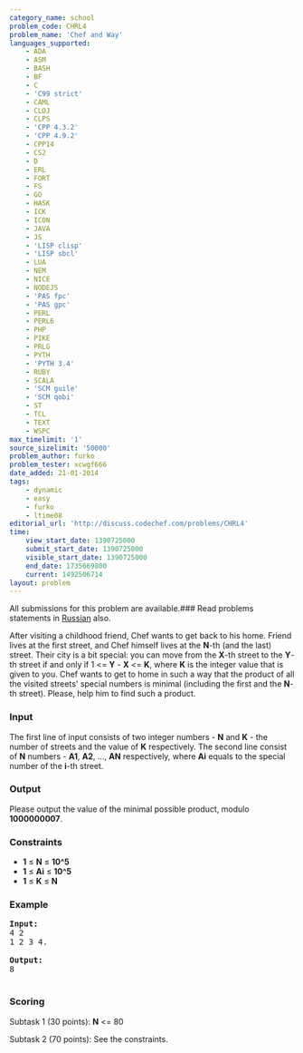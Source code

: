 ```yaml
---
category_name: school
problem_code: CHRL4
problem_name: 'Chef and Way'
languages_supported:
    - ADA
    - ASM
    - BASH
    - BF
    - C
    - 'C99 strict'
    - CAML
    - CLOJ
    - CLPS
    - 'CPP 4.3.2'
    - 'CPP 4.9.2'
    - CPP14
    - CS2
    - D
    - ERL
    - FORT
    - FS
    - GO
    - HASK
    - ICK
    - ICON
    - JAVA
    - JS
    - 'LISP clisp'
    - 'LISP sbcl'
    - LUA
    - NEM
    - NICE
    - NODEJS
    - 'PAS fpc'
    - 'PAS gpc'
    - PERL
    - PERL6
    - PHP
    - PIKE
    - PRLG
    - PYTH
    - 'PYTH 3.4'
    - RUBY
    - SCALA
    - 'SCM guile'
    - 'SCM qobi'
    - ST
    - TCL
    - TEXT
    - WSPC
max_timelimit: '1'
source_sizelimit: '50000'
problem_author: furko
problem_tester: xcwgf666
date_added: 21-01-2014
tags:
    - dynamic
    - easy
    - furko
    - ltime08
editorial_url: 'http://discuss.codechef.com/problems/CHRL4'
time:
    view_start_date: 1390725000
    submit_start_date: 1390725000
    visible_start_date: 1390725000
    end_date: 1735669800
    current: 1492506714
layout: problem
---
```

All submissions for this problem are available.###  Read problems statements in [Russian](http://www.codechef.com/download/translated/LTIME08/russian/CHRL4.pdf) also.

After visiting a childhood friend, Chef wants to get back to his home. Friend lives at the first street, and Chef himself lives at the **N**-th (and the last) street. Their city is a bit special: you can move from the **X**-th street to the **Y**-th street if and only if 1 &lt;= **Y** - **X** &lt;= **K**, where **K** is the integer value that is given to you. Chef wants to get to home in such a way that the product of all the visited streets' special numbers is minimal (including the first and the **N**-th street). Please, help him to find such a product.

### Input

The first line of input consists of two integer numbers - **N** and **K** - the number of streets and the value of **K** respectively. The second line consist of **N** numbers - **A1**, **A2**, ..., **AN** respectively, where **Ai** equals to the special number of the **i**-th street.

### Output

Please output the value of the minimal possible product, modulo **1000000007**.

### Constraints

- **1** ≤ **N** ≤ **10^5**
- **1** ≤ **Ai** ≤ **10^5**
- **1** ≤ **K** ≤ **N**

### Example

<pre><b>Input:</b>
4 2
1 2 3 4.

<b>Output:</b>
8

</pre>
### Scoring

Subtask 1 (30 points): **N** &lt;= 80 

Subtask 2 (70 points): See the constraints.
